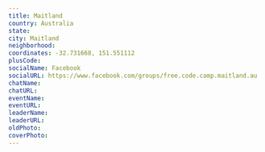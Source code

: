 ```yaml
---
title: Maitland
country: Australia
state: 
city: Maitland
neighborhood: 
coordinates: -32.731668, 151.551112
plusCode:
socialName: Facebook
socialURL: https://www.facebook.com/groups/free.code.camp.maitland.au
chatName:
chatURL:
eventName:
eventURL:
leaderName:
leaderURL:
oldPhoto: 
coverPhoto:
---
```

